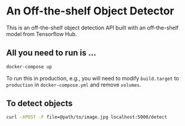 # An Off-the-shelf Object Detector

This is an off-the-shelf object detection API built with an off-the-shelf model from Tensorflow Hub.

## All you need to run is ...

```bash
docker-compose up
```

To run this in production, e.g.,
you will need to modify `build.target` to `production` in `docker-compose.yml` and remove `volumes`.

## To detect objects

```bash
curl -XPOST -F file=@path/to/image.jpg localhost:5000/detect
```
